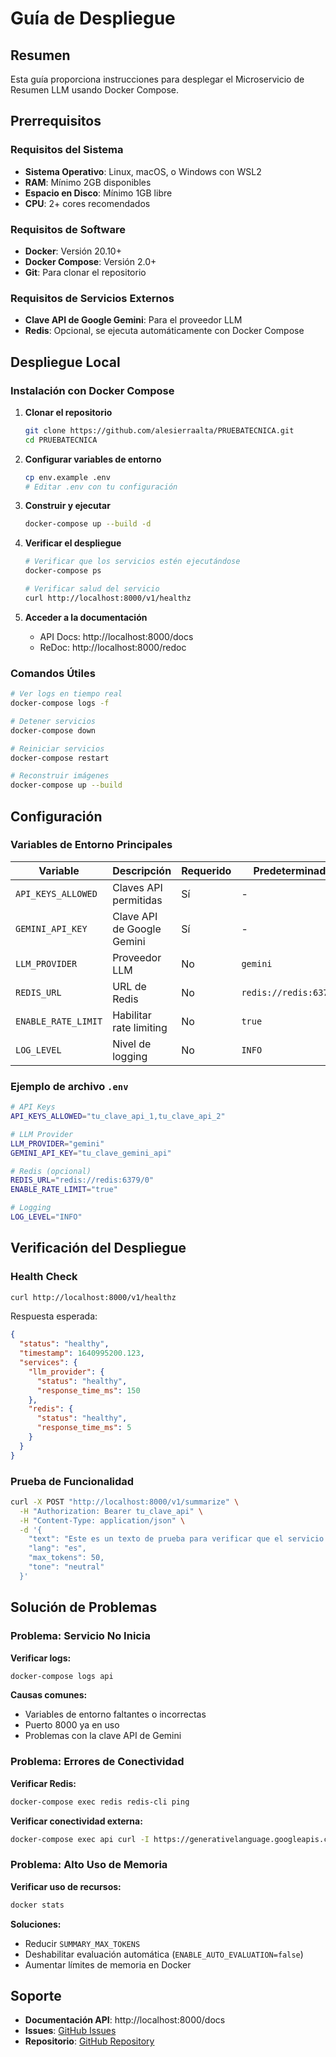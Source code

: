 # Guía de Despliegue

## Resumen

Esta guía proporciona instrucciones para desplegar el Microservicio de Resumen LLM usando Docker Compose.

## Prerrequisitos

### Requisitos del Sistema
- **Sistema Operativo**: Linux, macOS, o Windows con WSL2
- **RAM**: Mínimo 2GB disponibles
- **Espacio en Disco**: Mínimo 1GB libre
- **CPU**: 2+ cores recomendados

### Requisitos de Software
- **Docker**: Versión 20.10+ 
- **Docker Compose**: Versión 2.0+
- **Git**: Para clonar el repositorio

### Requisitos de Servicios Externos
- **Clave API de Google Gemini**: Para el proveedor LLM
- **Redis**: Opcional, se ejecuta automáticamente con Docker Compose

## Despliegue Local

### Instalación con Docker Compose

1. **Clonar el repositorio**
   ```bash
   git clone https://github.com/alesierraalta/PRUEBATECNICA.git
   cd PRUEBATECNICA
   ```

2. **Configurar variables de entorno**
   ```bash
   cp env.example .env
   # Editar .env con tu configuración
   ```

3. **Construir y ejecutar**
   ```bash
   docker-compose up --build -d
   ```

4. **Verificar el despliegue**
   ```bash
   # Verificar que los servicios estén ejecutándose
   docker-compose ps
   
   # Verificar salud del servicio
   curl http://localhost:8000/v1/healthz
   ```

5. **Acceder a la documentación**
   - API Docs: http://localhost:8000/docs
   - ReDoc: http://localhost:8000/redoc

### Comandos Útiles

```bash
# Ver logs en tiempo real
docker-compose logs -f

# Detener servicios
docker-compose down

# Reiniciar servicios
docker-compose restart

# Reconstruir imágenes
docker-compose up --build
```

## Configuración

### Variables de Entorno Principales

| Variable | Descripción | Requerido | Predeterminado |
|----------|-------------|-----------|----------------|
| `API_KEYS_ALLOWED` | Claves API permitidas | Sí | - |
| `GEMINI_API_KEY` | Clave API de Google Gemini | Sí | - |
| `LLM_PROVIDER` | Proveedor LLM | No | `gemini` |
| `REDIS_URL` | URL de Redis | No | `redis://redis:6379/0` |
| `ENABLE_RATE_LIMIT` | Habilitar rate limiting | No | `true` |
| `LOG_LEVEL` | Nivel de logging | No | `INFO` |

### Ejemplo de archivo `.env`

```bash
# API Keys
API_KEYS_ALLOWED="tu_clave_api_1,tu_clave_api_2"

# LLM Provider
LLM_PROVIDER="gemini"
GEMINI_API_KEY="tu_clave_gemini_api"

# Redis (opcional)
REDIS_URL="redis://redis:6379/0"
ENABLE_RATE_LIMIT="true"

# Logging
LOG_LEVEL="INFO"
```

## Verificación del Despliegue

### Health Check

```bash
curl http://localhost:8000/v1/healthz
```

Respuesta esperada:
```json
{
  "status": "healthy",
  "timestamp": 1640995200.123,
  "services": {
    "llm_provider": {
      "status": "healthy",
      "response_time_ms": 150
    },
    "redis": {
      "status": "healthy",
      "response_time_ms": 5
    }
  }
}
```

### Prueba de Funcionalidad

```bash
curl -X POST "http://localhost:8000/v1/summarize" \
  -H "Authorization: Bearer tu_clave_api" \
  -H "Content-Type: application/json" \
  -d '{
    "text": "Este es un texto de prueba para verificar que el servicio funciona correctamente.",
    "lang": "es",
    "max_tokens": 50,
    "tone": "neutral"
  }'
```

## Solución de Problemas

### Problema: Servicio No Inicia

**Verificar logs:**
```bash
docker-compose logs api
```

**Causas comunes:**
- Variables de entorno faltantes o incorrectas
- Puerto 8000 ya en uso
- Problemas con la clave API de Gemini

### Problema: Errores de Conectividad

**Verificar Redis:**
```bash
docker-compose exec redis redis-cli ping
```

**Verificar conectividad externa:**
```bash
docker-compose exec api curl -I https://generativelanguage.googleapis.com
```

### Problema: Alto Uso de Memoria

**Verificar uso de recursos:**
```bash
docker stats
```

**Soluciones:**
- Reducir `SUMMARY_MAX_TOKENS`
- Deshabilitar evaluación automática (`ENABLE_AUTO_EVALUATION=false`)
- Aumentar límites de memoria en Docker

## Soporte

- **Documentación API**: http://localhost:8000/docs
- **Issues**: [GitHub Issues](https://github.com/alesierraalta/PRUEBATECNICA/issues)
- **Repositorio**: [GitHub Repository](https://github.com/alesierraalta/PRUEBATECNICA)